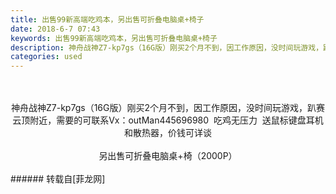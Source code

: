 ```yaml
---
title: 出售99新高端吃鸡本，另出售可折叠电脑桌+椅子
date: 2018-6-7 07:43
keywords: 出售99新高端吃鸡本，另出售可折叠电脑桌+椅子
description: 神舟战神Z7-kp7gs（16G版）刚买2个月不到，因工作原因，没时间玩游戏，趴赛云顶附近，需要的可联系Vx：outMan445696980  吃鸡无压力  送鼠标键盘耳机和散热器，价钱可详谈另出售可折叠电脑桌+椅（2000P）
categories: used
---
```

<td class="t_f" id="postmessage_1397930">

<br/>
<br/>
<div align="center">神舟战神Z7-kp7gs（16G版）刚买2个月不到，因工作原因，没时间玩游戏，趴赛云顶附近，需要的可联系Vx：outMan445696980  吃鸡无压力  送鼠标键盘耳机和散热器，价钱可详谈</div><br/>
<div align="center">另出售可折叠电脑桌+椅（2000P）</div><br/>
</td>
###### 转载自[菲龙网]